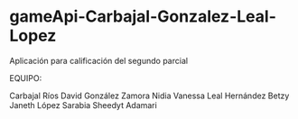 # gameApi-Carbajal-Gonzalez-Leal-Lopez
Aplicación para calificación del segundo parcial 

EQUIPO:

Carbajal Ríos David
González Zamora Nidia Vanessa
Leal Hernández Betzy Janeth
López Sarabia Sheedyt Adamari
